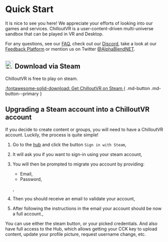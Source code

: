 # Quick Start
It is nice to see you here! We appreciate your efforts of looking into our games and services. ChilloutVR is a user-content-driven multi-universe sandbox that can be played in VR and Desktop.

For any questions, see our [FAQ](../faq/index.md), check out our [Discord](https://discord.gg/ChilloutVR), take a look at our [Feedback Platform](https://github.com/ChilloutVR-Team/ChilloutVR/issues) or mention us on Twitter [@AlphaBlendNET](https://twitter.com/AlphaBlendNET).

## <img src="/assets/svg/steam.svg" alt="Play ChilloutVR on Steam" style="width: 25px; height: 25px;"> Download via Steam
ChilloutVR is free to play on steam.

[ :fontawesome-solid-download: Get ChilloutVR on Steam ](https://store.steampowered.com/app/661130/ChilloutVR/){ .md-button .md-button--primary }

## Upgrading a Steam account into a ChilloutVR account

If you decide to create content or groups, you will need to have a ChilloutVR account. Luckily, the process is quite simple!

1. Go to the [hub](https://hub.chilloutvr.net/login]) and click the button `Sign in with Steam`,
2. It will ask you if you want to sign-in using your steam account,
3. You will then be prompted to migrate you account by providing:
    
    - Email,
    - Password,
    
    ,
4. Then you should receive an email to validate your account,
5. After following the instructions in the email your account should be now a full account.,

You can use either the steam button, or your picked credentials. And also have full access to the Hub, which allows getting your CCK key to upload content, update your profile picture, request username change, etc.